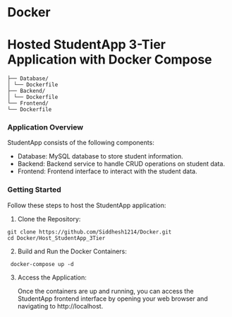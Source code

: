 # Docker

# Hosted StudentApp 3-Tier Application with Docker Compose
```
├── Database/
│ └── Dockerfile
├── Backend/
│ └── Dockerfile
└── Frontend/
└── Dockerfile
```
### Application Overview
StudentApp consists of the following components:

- Database: MySQL database to store student information.
- Backend: Backend service to handle CRUD operations on student data.
- Frontend: Frontend interface to interact with the student data.

### Getting Started
Follow these steps to host the StudentApp application:

1. Clone the Repository:
  ```
git clone https://github.com/Siddhesh1214/Docker.git
cd Docker/Host_StudentApp_3Tier
  ```
2. Build and Run the Docker Containers:
  ```
   docker-compose up -d
  ```

3. Access the Application:

      Once the containers are up and running, you can access the StudentApp frontend interface by opening your web browser and navigating to http://localhost.
